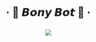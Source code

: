 <h1 align="center">‧ 🐰 𝘽𝙤𝙣𝙮 𝘽𝙤𝙩 🥕 ‧
</p>
<p>
        <img src= "https://i.ibb.co/fNdML4w/file.jpg">
